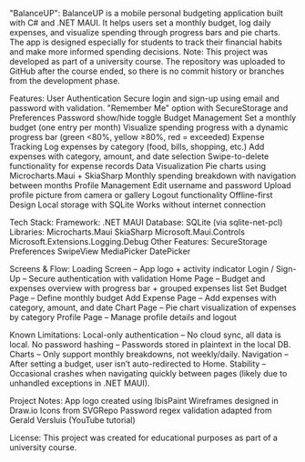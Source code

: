 "BalanceUP": 
BalanceUP is a mobile personal budgeting application built with C# and .NET MAUI. It helps users set a monthly budget, log daily expenses, and visualize spending through progress bars and pie charts. The app is designed especially for students to track their financial habits and make more informed spending decisions.
Note: This project was developed as part of a university course. The repository was uploaded to GitHub after the course ended, so there is no commit history or branches from the development phase.

Features:
User Authentication
Secure login and sign-up using email and password with validation.
"Remember Me" option with SecureStorage and Preferences
Password show/hide toggle
Budget Management
Set a monthly budget (one entry per month)
Visualize spending progress with a dynamic progress bar (green <80%, yellow ≥80%, red = exceeded)
Expense Tracking
Log expenses by category (food, bills, shopping, etc.)
Add expenses with category, amount, and date selection
Swipe-to-delete functionality for expense records
Data Visualization
Pie charts using Microcharts.Maui + SkiaSharp
Monthly spending breakdown with navigation between months
Profile Management
Edit username and password
Upload profile picture from camera or gallery
Logout functionality
Offline-first Design
Local storage with SQLite
Works without internet connection

Tech Stack:
Framework: .NET MAUI
Database: SQLite (via sqlite-net-pcl)
Libraries:
Microcharts.Maui
SkiaSharp
Microsoft.Maui.Controls
Microsoft.Extensions.Logging.Debug
Other Features:
SecureStorage
Preferences
SwipeView
MediaPicker
DatePicker

Screens & Flow:
Loading Screen – App logo + activity indicator
Login / Sign-Up – Secure authentication with validation
Home Page – Budget and expenses overview with progress bar + grouped expenses list
Set Budget Page – Define monthly budget
Add Expense Page – Add expenses with category, amount, and date
Chart Page – Pie chart visualization of expenses by category
Profile Page – Manage profile details and logout

Known Limitations:
Local-only authentication – No cloud sync, all data is local.
No password hashing – Passwords stored in plaintext in the local DB.
Charts – Only support monthly breakdowns, not weekly/daily.
Navigation – After setting a budget, user isn’t auto-redirected to Home.
Stability – Occasional crashes when navigating quickly between pages (likely due to unhandled exceptions in .NET MAUI).

Project Notes:
App logo created using IbisPaint
Wireframes designed in Draw.io
Icons from SVGRepo
Password regex validation adapted from Gerald Versluis (YouTube tutorial)

License:
This project was created for educational purposes as part of a university course.
